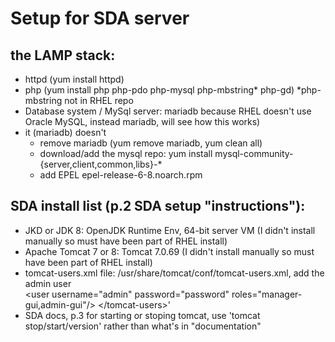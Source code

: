 # Setup for SDA server

## the LAMP stack:
  - httpd (yum install httpd)
  - php (yum install php php-pdo php-mysql php-mbstring* php-gd)  *php-mbstring not in RHEL repo
  - Database system / MySql server: mariadb because RHEL doesn't use Oracle MySQL, instead mariadb, will see how this works)  
  - it (mariadb) doesn't
      - remove mariadb (yum remove mariadb, yum clean all)
      - download/add the mysql repo:  yum install mysql-community-{server,client,common,libs}-*
      - add EPEL epel-release-6-8.noarch.rpm
          


## SDA install list (p.2 SDA setup "instructions"):
- JKD or JDK 8: OpenJDK Runtime Env, 64-bit server VM  (I didn't install manually so must have been part of RHEL install)
- Apache Tomcat 7 or 8: Tomcat 7.0.69 (I didn't install manually so must have been part of RHEL install)
- tomcat-users.xml file: /usr/share/tomcat/conf/tomcat-users.xml, add the admin user<tomcat-users>  
  \<user username="admin" password="password" roles="manager-gui,admin-gui"\/>  \</tomcat-users\>'
- SDA docs, p.3 for starting or stoping tomcat, use 'tomcat stop/start/version' rather than what's in "documentation"
